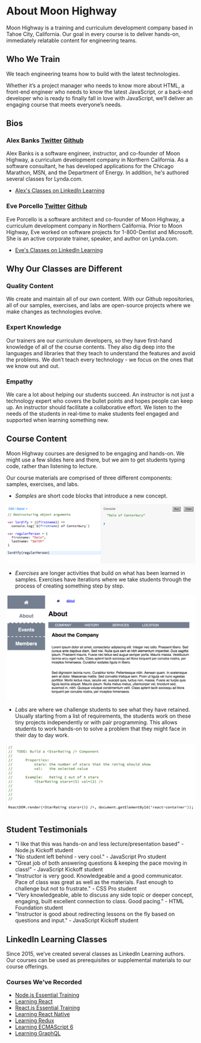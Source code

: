About Moon Highway
======

Moon Highway is a training and curriculum development company based in Tahoe City, California. Our goal in every course is to deliver hands-on, immediately relatable content for engineering teams.

## Who We Train
We teach engineering teams how to build with the latest technologies.

Whether it’s a project manager who needs to know more about HTML, a front-end engineer who needs to know the latest JavaScript, or a back-end developer who is ready to finally fall in love with JavaScript, we’ll deliver an engaging course that meets everyone’s needs.

## Bios

### Alex Banks [Twitter](https://twitter.com/moontahoe) [Github](https://github.com/moontahoe)
Alex Banks is a software engineer, instructor, and co-founder of Moon Highway, a curriculum development company in Northern California. As a software consultant, he has developed applications for the Chicago Marathon, MSN, and the Department of Energy. In addition, he's authored several classes for Lynda.com.

* [Alex's Classes on LinkedIn Learning](https://www.linkedin.com/learning/instructors/alex-banks?u=2125562)

### Eve Porcello [Twitter](https://twitter.com/eveporcello) [Github](https://github.com/eveporcello)
Eve Porcello is a software architect and co-founder of Moon Highway, a curriculum development company in Northern California. Prior to Moon Highway, Eve worked on software projects for 1-800-Dentist and Microsoft. She is an active corporate trainer, speaker, and author on Lynda.com.

* [Eve's Classes on LinkedIn Learning](https://www.linkedin.com/learning/instructors/eve-porcello?u=2125562)

## Why Our Classes are Different

### Quality Content
We create and maintain all of our own content. With our Github repositories, all of our samples, exercises, and labs are open-source projects where we make changes as technologies evolve.

### Expert Knowledge
Our trainers are our curriculum developers, so they have first-hand knowledge of all of the course contents. They also dig deep into the languages and libraries that they teach to understand the features and avoid the problems. We don’t teach every technology - we focus on the ones that we know out and out.

### Empathy
We care a lot about helping our students succeed. An instructor is not just a technology expert who covers the bullet points and hopes people can keep up. An instructor should facilitate a collaborative effort. We listen to the needs of the students in real-time to make students feel engaged and supported when learning something new.

## Course Content
Moon Highway courses are designed to be engaging and hands-on. We might use a few slides here and there, but we aim to get students typing code, rather than listening to lecture.

Our course materials are comprised of three different components: samples, exercises, and labs.

* _Samples_ are short code blocks that introduce a new concept.

![Sample](../img/sample.png)

* _Exercises_ are longer activities that build on what has been learned in samples. Exercises have iterations where we take students through the process of creating something step by step.

![Exercise](../img/exercise.png)

* _Labs_ are where we challenge students to see what they have retained. Usually starting from a list of requirements, the students work on these tiny projects independently or with pair programming. This allows students to work hands-on to solve a problem that they might face in their day to day work.

![Lab](../img/lab.png)

## Student Testimonials

* "I like that this was hands-on and less lecture/presentation based" - Node.js Kickoff student
* "No student left behind - very cool." - JavaScript Pro student
* "Great job of both answering questions & keeping the pace moving in class!" - JavaScript Kickoff student
* "Instructor is very good. Knowledgeable and a good communicator. Pace of class was great as well as the materials. Fast enough to challenge but not to frustrate." - CSS Pro student
* "Very knowledgeable, able to discuss any side topic or deeper concept, engaging, built excellent connection to class. Good pacing." - HTML Foundation student
* "Instructor is good about redirecting lessons on the fly based on questions and input." - JavaScript Kickoff student

## LinkedIn Learning Classes
Since 2015, we’ve created several classes as LinkedIn Learning authors. Our courses can be used as prerequisites or supplemental materials to our course offerings.

### Courses We’ve Recorded
* [Node.js Essential Training](https://www.linkedin.com/learning/node-js-essential-training?u=2125562)
* [Learning React](https://www.linkedin.com/learning/learning-react-js-2?u=2125562)
* [React.js Essential Training](https://www.linkedin.com/learning/react-js-essential-training?u=2125562)
* [Learning React Native](https://www.linkedin.com/learning/learning-react-native-2?u=2125562)
* [Learning Redux](https://www.linkedin.com/learning/learning-redux?u=2125562)
* [Learning ECMAScript 6](https://www.linkedin.com/learning/learning-ecmascript-6?u=2125562)
* [Learning GraphQL](https://www.linkedin.com/learning/learning-graphql?u=2125562)

